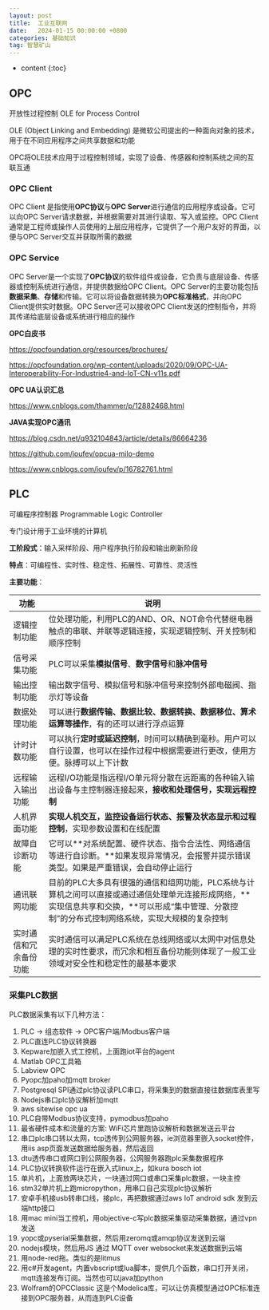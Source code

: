 ```yaml
---
layout: post
title:  工业互联网
date:   2024-01-15 00:00:00 +0800
categories: 基础知识
tag: 智慧矿山
---
```


* content
{:toc}


## OPC

开放性过程控制 OLE for Process Control

OLE (Object Linking and Embedding) 是微软公司提出的一种面向对象的技术，用于在不同应用程序之间共享数据和功能

OPC将OLE技术应用于过程控制领域，实现了设备、传感器和控制系统之间的互联互通



### OPC Client

OPC Client 是指使用**OPC协议**与**OPC Server**进行通信的应用程序或设备。它可以向OPC Server请求数据，并根据需要对其进行读取、写入或监控。OPC Client通常是工程师或操作人员使用的上层应用程序，它提供了一个用户友好的界面，以便与OPC Server交互并获取所需的数据



### OPC Service

OPC Server是一个实现了**OPC协议**的软件组件或设备，它负责与底层设备、传感器或控制系统进行通信，并提供数据给OPC Client。OPC Server的主要功能包括**数据采集**、**存储**和传输。它可以将设备数据转换为**OPC标准格式**，并向OPC Client提供实时数据。OPC Server还可以接收OPC Client发送的控制指令，并将其传递给底层设备或系统进行相应的操作



**OPC白皮书**

https://opcfoundation.org/resources/brochures/

https://opcfoundation.org/wp-content/uploads/2020/09/OPC-UA-Interoperability-For-Industrie4-and-IoT-CN-v11s.pdf

**OPC UA认识汇总**

https://www.cnblogs.com/thammer/p/12882468.html

**JAVA实现OPC通讯** 

https://blog.csdn.net/q932104843/article/details/86664236

https://github.com/ioufev/opcua-milo-demo

https://www.cnblogs.com/ioufev/p/16782761.html





## PLC

可编程序控制器 Programmable Logic Controller

专门设计用于工业环境的计算机

**工阶段式**：输入采样阶段、用户程序执行阶段和输出刷新阶段

**特点**：可编程性、实时性、稳定性、拓展性、可靠性、灵活性

**主要功能**：

| 功能                   | 说明                                                         |
| ---------------------- | ------------------------------------------------------------ |
| 逻辑控制功能           | 位处理功能，利用PLC的AND、OR、NOT命令代替继电器触点的串联、并联等逻辑连接，实现逻辑控制、开关控制和顺序控制 |
| 信号采集功能           | PLC可以采集**模拟信号**、**数字信号**和**脉冲信号**          |
| 输出控制功能           | 输出数字信号、模拟信号和脉冲信号来控制外部电磁阀、指示灯等设备 |
| 数据处理功能           | 可以进行**数据传输、数据比较、数据转换、数据移位、算术运算等操作**，有的还可以进行浮点运算 |
| 计时计数功能           | 可以执行**定时或延迟控制**，时间可以精确到毫秒。用户可以自行设置，也可以在操作过程中根据需要进行更改，使用方便。脉搏可以上下计数 |
| 远程输入输出功能       | 远程I/O功能是指远程I/O单元将分散在远距离的各种输入输出设备与主控制器连接起来，**接收和处理信号，实现远程控制** |
| 人机界面功能           | **实现人机交互，监控设备运行状态、报警及状态显示和过程控制**，实现参数设置和在线配置 |
| 故障自诊断功能         | 它可以**对系统配置、硬件状态、指令合法性、网络通信等进行自诊断。**如果发现异常情况，会报警并提示错误类型。如果是严重错误，会自动停止运行 |
| 通讯联网功能           | 目前的PLC大多具有很强的通信和组网功能，PLC系统与计算机之间可以直接或通过通信处理单元连接形成网络，**实现信息共享和交换，**可以形成“集中管理、分散控制”的分布式控制网络系统，实现大规模的复杂控制 |
| 实时通信和冗余备份功能 | 实时通信可以满足PLC系统在总线网络或以太网中对信息处理的实时性要求，而冗余和相互备份功能则体现了一般工业领域对安全性和稳定性的最基本要求 |



### 采集PLC数据

PLC数据采集有以下几种方法：

1. PLC -> 组态软件 -> OPC客户端/Modbus客户端
2. PLC直连PLC协议转换器
3. Kepware加嵌入式工控机，上面跑iot平台的agent
4. Matlab OPC工具箱
5. Labview OPC
6. Pyopc加paho加mqtt broker
7. Postgresql SPI通过plc协议读PLC串口，将采集到的数据直接往数据库表里写
8. Nodejs串口plc协议解析加mqtt
9. aws sitewise opc ua
10. PLC自带Modbus协议支持，pymodbus加paho
11. 最省硬件成本和流量的方案: WiFi芯片里跑协议解析和数据发送云平台
12. 串口plc串口转以太网，tcp透传到公网服务器，ie浏览器里嵌入socket控件，用iis asp页面发送数据给服务器，然后返回
13. dtu透传串口或网口到公网服务器，公网服务器跑plc采集数据程序
14. PLC协议转换软件运行在嵌入式linux上，如kura bosch iot
15. 单片机，上面放两块芯片，一块通过网口或串口采集plc数据，一块主控
16. stm32单片机上跑micropython，用串口自己实现plc协议解析
17. 安卓手机接usb转串口线，接plc，再把数据通过aws IoT android sdk 发到云端http接口
18. 用mac mini当工控机，用objective-c写plc数据采集驱动采集数据，通过vpn发送
19. yopc或pyserial采集数据，然后用zeromq或amqp协议发送到云端
20. nodejs模块，然后用JS 通过 MQTT over websocket来发送数据到云端
21. 用node-red拖。类似的是litmus
22. 用c#开发agent，内置vbscript或lua脚本，提供几个函数，串口打开关闭，mqtt连接发布订阅。当然也可以java加python
23. Wolfram的OPCClassic 这是个Modelica库，可以让仿真模型通过OPC标准连接到OPC服务器，从而连到PLC设备

